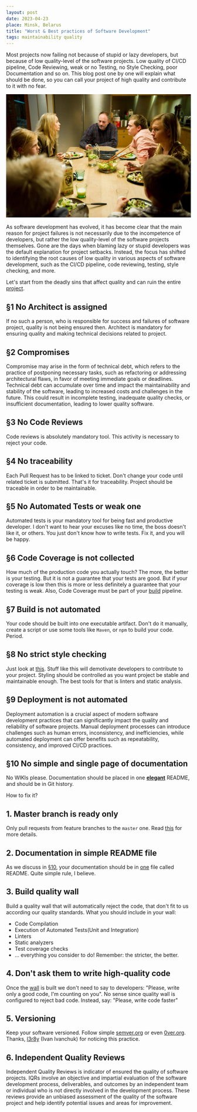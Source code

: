 ```yaml
---
layout: post
date: 2023-04-23
place: Minsk, Belarus
title: "Worst & Best practices of Software Development"
tags: maintainability quality
---
```


Most projects now failing not because of stupid or lazy developers, but because of low quality-level of the software
projects.
Low quality of CI/CD pipeline, Code Reviewing, weak or no Testing, no Style Checking, poor Documentation and so on.
This blog post one by one will explain what should be done, so you can call your project of high quality and contribute
to it with no fear.

<!--more-->

<img src="/images/2023/04/broen-dinner.png">

As software development has evolved, it has become clear that the main reason for project failures is not necessarily
due to the incompetence of developers, but rather the low quality-level of the software projects themselves.
Gone are the days when blaming lazy or stupid developers was the default explanation for project setbacks.
Instead, the focus has shifted to identifying the root causes of low quality in various aspects of software development,
such as the CI/CD pipeline, code reviewing, testing, style checking, and more.

Let's start from the deadly sins that affect quality and can ruin the
entire [project](https://h1alexbel.github.io/2023/01/21/maintainable-project-template.html).

## §1 No Architect is assigned

If no such a person, who is responsible for success and failures of software project, quality is not being ensured then.
Architect is mandatory for ensuring quality and making technical decisions related to project.

## §2 Compromises

Compromise may arise in the form of technical debt, which refers to the practice of postponing necessary tasks,
such as refactoring or addressing architectural flaws, in favor of meeting immediate goals or deadlines.
Technical debt can accumulate over time and impact the maintainability and stability of the software,
leading to increased costs and challenges in the future.
This could result in incomplete testing, inadequate quality checks,
or insufficient documentation, leading to lower quality software.

## §3 No Code Reviews

Code reviews is absolutely mandatory tool.
This activity is necessary to reject your code.

## §4 No traceability

Each Pull Request has to be linked to ticket.
Don't change your code until related ticket is submitted.
That's it for traceability.
Project should be traceable in order to be maintainable.

## §5 No Automated Tests or weak one

Automated tests is your mandatory tool for being fast and productive developer.
I don't want to hear your excuses like no time, the boss doesn't like it, or others.
You just don't know how to write tests.
Fix it, and you will be happy.

## §6 Code Coverage is not collected

How much of the production code you actually touch?
The more, the better is your testing.
But it is not a guarantee that your tests are good.
But if your coverage is low then this is more or less definitely a guarantee that your testing is weak.
Also, Code Coverage must be part of your [build](#7-build-is-not-automated) pipeline.

## §7 Build is not automated

Your code should be built into one executable artifact.
Don't do it manually, create a script or use some tools like `Maven`, or `npm` to build your code.
Period.

## §8 No strict style checking

Just look at [this](https://github.com/is/jsch/blob/master/src/main/java/com/jcraft/jsch/ChannelSession.java#L234-L263).
Stuff like this will demotivate developers to contribute to your project.
Styling should be controlled as you want project be stable and maintainable enough.
The best tools for that is linters and static analysis.

## §9 Deployment is not automated

Deployment automation is a crucial aspect of modern software development practices
that can significantly impact the quality and reliability of software projects.
Manual deployment processes can introduce challenges such as human errors, inconsistency,
and inefficiencies, while automated deployment can offer benefits such as repeatability, consistency,
and improved CI/CD practices.

## §10 No simple and single page of documentation

No WIKIs please.
Documentation should be placed in one [**elegant**](https://www.yegor256.com/2019/04/23/elegant-readme.html) README, and should be in Git history.

How to fix it?

## 1. Master branch is ready only

Only pull requests from feature branches to the `master` one.
Read [this](https://www.yegor256.com/2014/07/21/read-only-master-branch.html) for more details.

## 2. Documentation in simple README file

As we discuss in [§10](#10-no-simple-and-single-page-of-documentation),
your documentation should be in [one](https://www.youtube.com/watch?v=Qxvk9z0tEP8) file called README.
Quite simple rule, I believe.

## 3. Build quality wall

Build a quality wall that will automatically reject the code,
that don't fit to us according our quality standards.
What you should include in your wall:

- Code Compilation
- Execution of Automated Tests(Unit and Integration)
- Linters
- Static analyzers
- Test coverage checks
- ... everything you consider to do!
  Remember: the stricter, the better.

## 4. Don't ask them to write high-quality code

Once the [wall](#3-build-quality-wall) is built we don't need to say to developers:
"Please, write only a good code, I'm counting on you".
No sense since quality wall is configured to reject bad code.
Instead, say: "Please, write code faster"

## 5. Versioning
Keep your software versioned. Follow simple [semver.org](https://semver.org/) or even [0ver.org](https://0ver.org/).
<br>
Thanks, [l3r8y](https://www.l3r8y.ru/) (Ivan Ivanchuk) for noticing this practice.

## 6. Independent Quality Reviews

Independent Quality Reviews is indicator of ensured the quality of software projects.
IQRs involve an objective and impartial evaluation of the software development process, deliverables,
and outcomes by an independent team or individual who is not directly involved in the development process.
These reviews provide an unbiased assessment of the quality of the software project
and help identify potential issues and areas for improvement.
